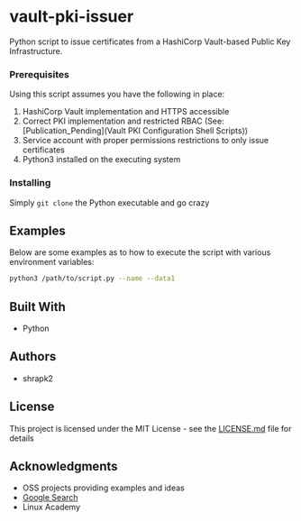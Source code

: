 # vault-pki-issuer

Python script to issue certificates from a HashiCorp Vault-based Public Key Infrastructure.

### Prerequisites

Using this script assumes you have the following in place:

1. HashiCorp Vault implementation and HTTPS accessible
2. Correct PKI implementation and restricted RBAC (See: [Publication_Pending](Vault PKI Configuration Shell Scripts))
3. Service account with proper permissions restrictions to only issue certificates
4. Python3 installed on the executing system

### Installing

Simply `git clone` the Python executable and go crazy

## Examples

Below are some examples as to how to execute the script with various environment variables:

```bash
python3 /path/to/script.py --name --data1
```

## Built With

- Python

## Authors

- shrapk2

## License

This project is licensed under the MIT License - see the [LICENSE.md](LICENSE.md) file for details

## Acknowledgments

- OSS projects providing examples and ideas
- [Google Search](https://www.google.com)
- Linux Academy
